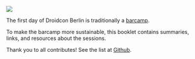 
![](http://droidcon.de/sites/droidcon.de/files/141228_droidcon_logoschrift.png)

The first day of Droidcon Berlin is traditionally a [barcamp](http://barcamp.org).

To make the barcamp more sustainable, this booklet contains summaries, links, and resources about the sessions.

Thank you to all contributes! See the list at [Github](https://github.com/droidcon/gitbook-2015-berlin-barcamp/network/members).